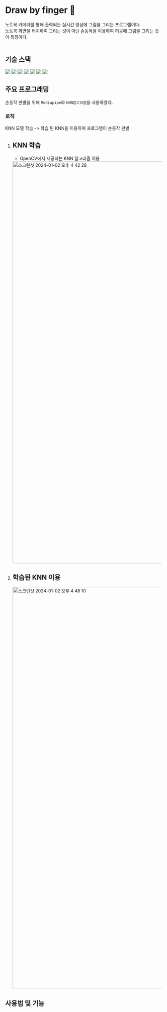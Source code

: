 # Draw by finger 🎨
노트북 카메라를 통해 출력되는 실시간 영상에 그림을 그리는 프로그램이다. </br>
노트북 화면을 터치하여 그리는 것이 아닌 손동작을 이용하여 허공에 그림을 그리는 것이 특징이다. <br></br>

## 기술 스택
<img src="https://img.shields.io/badge/Mediapipe-1A86FD"/> <img src="https://img.shields.io/badge/Python-3776AB?style=flat&logo=python&logoColor=white"/> <img src="https://img.shields.io/badge/Anaconda-44A833?style=flat&logo=anaconda&logoColor=white"/> <img src="https://img.shields.io/badge/Spyder-FF0000?style=flat&logo=spyderide&logoColor=white"/> <img src="https://img.shields.io/badge/OpenCV-5C3EE8?style=flat&logo=opencv&logoColor=white"/> <img src="https://img.shields.io/badge/NumPy-013243?style=flat&logo=numpy&logoColor=white"/> <img src="https://img.shields.io/badge/PyQt5-3C2179"/>

## 주요 프로그래밍
손동작 판별을 위해 `Mediapipe`와 `KNN알고리즘`을 사용하였다.
### 로직
KNN 모델 학습 -> 학습 된 KNN을 이용하여 프로그램이 손동작 판별
1. KNN 학습 </br>
   -
   * OpenCV에서 제공하는 KNN 알고리즘 이용
   <img width="1292" alt="스크린샷 2024-01-02 오후 4 42 28" src="https://github.com/qivvoon/CV_finger-drawing/assets/90748096/9797b2e1-2fab-471c-84dc-230645076483">

2. 학습된 KNN 이용
   -
    <img width="1292" alt="스크린샷 2024-01-02 오후 4 48 10" src="https://github.com/qivvoon/CV_finger-drawing/assets/90748096/6519cc7a-50ce-4f63-8c5e-d71bffe8fe0b">

## 사용법 및 기능
